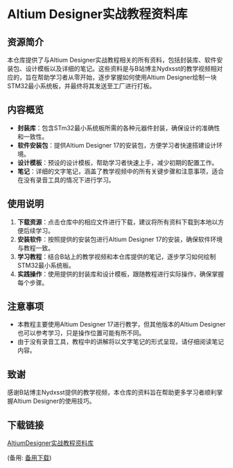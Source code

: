  # Altium Designer实战教程资料库

 ## 资源简介
 本仓库提供了与Altium Designer实战教程相关的所有资料，包括封装库、软件安装包、设计模板以及详细的笔记。这些资料是与B站博主Nydxsst的教学视频相对应的，旨在帮助学习者从零开始，逐步掌握如何使用Altium Designer绘制一块STM32最小系统板，并最终将其发送至工厂进行打板。

 ## 内容概览
 - **封装库**：包含STm32最小系统板所需的各种元器件封装，确保设计的准确性和一致性。
 - **软件安装包**：提供Altium Designer 17的安装包，方便学习者快速搭建设计环境。
 - **设计模板**：预设的设计模板，帮助学习者快速上手，减少初期的配置工作。
 - **笔记**：详细的文字笔记，涵盖了教学视频中的所有关键步骤和注意事项，适合在没有录音工具的情况下进行学习。

 ## 使用说明
 1. **下载资源**：点击仓库中的相应文件进行下载，建议将所有资料下载到本地以方便后续学习。
 2. **安装软件**：按照提供的安装包进行Altium Designer 17的安装，确保软件环境与教程一致。
 3. **学习教程**：结合B站上的教学视频和本仓库提供的笔记，逐步学习如何绘制STM32最小系统板。
 4. **实践操作**：使用提供的封装库和设计模板，跟随教程进行实际操作，确保掌握每个步骤。

 ## 注意事项
 - 本教程主要使用Altium Designer 17进行教学，但其他版本的Altium Designer也可以参考学习，只是操作位置可能有所不同。
 - 由于没有录音工具，教程中的讲解将以文字笔记的形式呈现，请仔细阅读笔记内容。

 ## 致谢
 感谢B站博主Nydxsst提供的教学视频，本仓库的资料旨在帮助更多学习者顺利掌握Altium Designer的使用技巧。

 ## 下载链接
 [AltiumDesigner实战教程资料库](https://pan.quark.cn/s/24ece776cafa) 

 (备用: [备用下载](https://pan.baidu.com/s/14EMC0bS0ajJbhHgC94iLJg?pwd=1234))
